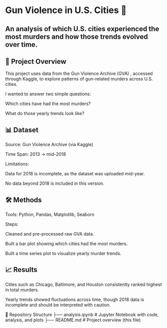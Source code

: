 # Gun Violence in U.S. Cities 🔫

## An analysis of which U.S. cities experienced the most murders and how those trends evolved over time.


## 📖 Project Overview

This project uses data from the Gun Violence Archive (GVA)
, accessed through Kaggle, to explore patterns of gun-related murders across U.S. cities.

I wanted to answer two simple questions:

Which cities have had the most murders?

What do those yearly trends look like?

## 📊 Dataset

Source: Gun Violence Archive (via Kaggle)

Time Span: 2013 → mid-2018

Limitations:

Data for 2018 is incomplete, as the dataset was uploaded mid-year.

No data beyond 2018 is included in this version.

## 🛠️ Methods

Tools: Python, Pandas, Matplotlib, Seaborn

Steps:

Cleaned and pre-processed raw GVA data.

Built a bar plot showing which cities had the most murders.

Built a time series plot to visualize yearly murder trends.

## 📈 Results

Cities such as Chicago, Baltimore, and Houston consistently ranked highest in total murders.

Yearly trends showed fluctuations across time, though 2018 data is incomplete and should be interpreted with caution.

📂 Repository Structure
├── analysis.ipynb   # Jupyter Notebook with code, analysis, and plots
├── README.md        # Project overview (this file)



